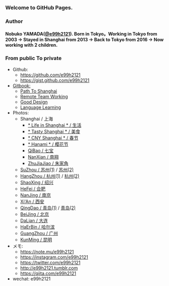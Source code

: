 ### Welcome to GitHub Pages.
<!-- MAIN CONTENT -->

### Author

#### Nobuko YAMADA(<a href="https://github.com/e99h2121" class="user-mention">@e99h2121</a>). Born in Tokyo。Working in Tokyo from 2003 → Stayed in Shanghai from 2013 → Back to Tokyo from 2016 → Now working with 2 children.

<h3>
<a id="from-public-to-private" class="anchor" href="#from-public-to-private" aria-hidden="true"><span class="octicon octicon-link"></span></a>
From public To private</h3>

<ul>
    <li>Github:
        <ul>
            <li><a href="https://github.com/e99h2121">https://github.com/e99h2121</a></li>
            <li><a href="https://gist.github.com/e99h2121">https://gist.github.com/e99h2121</a></li>
        </ul>
    </li>
    <li><a target="_blank" href="https://www.gitbook.com/@nobukoyamada">Gitbook:</a>
        <ul>
            <li><a target="_blank" href="https://www.gitbook.com/book/nobukoyamada/pathtoshanghai/details">Path To Shanghai</a>
            </li>
            <li><a target="_blank" href="https://www.gitbook.com/book/nobukoyamada/remote-team-working/details">Remote Team Working</a>
            </li>
            <li><a target="_blank" href="https://www.gitbook.com/book/nobukoyamada/good-design/details">Good Design</a>
            </li>
            <li><a target="_blank" href="https://www.gitbook.com/book/nobukoyamada/language-learning/details">Language Learning</a>
            </li>
        </ul>
    </li>
    <li>Photos:
        <ul>
            <li>Shanghai / 上海
                <ul>
                    <li><a target="_blank" href="https://goo.gl/photos/r8YNBwRCS6V84uvB7">* Life in Shanghai * / 生活</a></li>
                    <li><a target="_blank" href="https://goo.gl/photos/AHdZ23Ef5CRD3Lth6">* Tasty Shanghai * / 美食</a></li>
                    <li><a target="_blank" href="https://goo.gl/photos/AwY3NdByrRsFLf146">* CNY Shanghai * / 春节</a></li>
                    <li><a target="_blank" href="https://goo.gl/photos/tNZJVfKDarTNdzNH8">* Hanami * / 樱花节</a></li>
                    <li><a target="_blank" href="https://goo.gl/photos/eiuK9jjHm4mLTsjcA">QiBao / 七宝</a></li>
                    <li><a target="_blank" href="https://goo.gl/photos/Gzhct3E9VgzWNsFd7">NanXian / 南翔</a></li>
                    <li><a target="_blank" href="https://goo.gl/photos/vFDAG4g3Ve2D8yew8">ZhuJiaJiao / 朱家角</a></li>
                </ul>
            </li>
            <li><a target="_blank" href="https://goo.gl/photos/TcsbPDLpRfxMfEk16">SuZhou / 苏州(1)</a> / 
                <a target="_blank" href="https://goo.gl/photos/LkvshjYcunRFs4se9">苏州(2)</a></li>
            <li><a target="_blank" href="https://goo.gl/photos/vA4zJ3wK2Fqzj1kx7">HangZhou / 杭州(1)</a> / 
                <a target="_blank" href="https://goo.gl/photos/4ky5v5aRDPFXcxxf8">杭州(2)</a></li>
            <li><a target="_blank" href="https://goo.gl/photos/WhgQCzhMNoZ8sKAq9">ShaoXing / 绍兴</a></li>
            <li><a target="_blank" href="https://goo.gl/photos/y7XBWx5Vj7vXToNFA">HeFei / 合肥</a></li>
            <li><a target="_blank" href="https://goo.gl/photos/KRhtXVYuMixToubt5">NanJing / 南京</a></li>
            <li><a target="_blank" href="https://goo.gl/photos/hTys9U59JCfSjjGBA">Xi'An / 西安</li>
            <li><a target="_blank" href="https://goo.gl/photos/y7J94Bia3sQXwS4k9">QingDao / 青岛(1)</a> / 
                <a target="_blank" href="https://goo.gl/photos/v2zn4qyeakwLWWyM8">青岛(2)</a></li>
            <li><a target="_blank" href="https://goo.gl/photos/L1iTUQA2BdixXDmU9">BeiJing / 北京</a></li>
            <li><a target="_blank" href="https://goo.gl/photos/LGxJQW8hqAXaUyEF9">DaLian / 大连</a></li>
            <li><a target="_blank" href="https://goo.gl/photos/P5PEe8etV2jEdvEe6">HaErBin / 哈尔滨</a></li>
            <li><a target="_blank" href="https://goo.gl/photos/6btWRWcHfn5NsrvB7">GuangZhou / 广州</a></li>
            <li><a target="_blank" href="https://goo.gl/photos/PmJqhQKZjYBqSQqj8">KunMing / 昆明</a></li>
        </ul>
    </li>
    <li>メモ:
        <ul>
            <li><a href="https://note.mu/e99h2121">https://note.mu/e99h2121</a></li>
            <li><a href="https://instagram.com/e99h2121">https://instagram.com/e99h2121</a></li>
            <li><a href="https://twitter.com/e99h2121">https://twitter.com/e99h2121</a></li>
            <li><a href="http://e99h2121.tumblr.com/">http://e99h2121.tumblr.com</a></li>
            <li><a href="https://qiita.com/e99h2121">https://qiita.com/e99h2121</a></li>
        </ul>
    </li>
    <li>wechat: e99h2121</li>
</ul>

